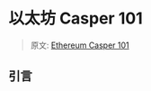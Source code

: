 以太坊 Casper 101
=================

> 原文: [Ethereum Casper 101](https://medium.com/@jonchoi/ethereum-casper-101-7a851a4f1eb0)


## 引言
